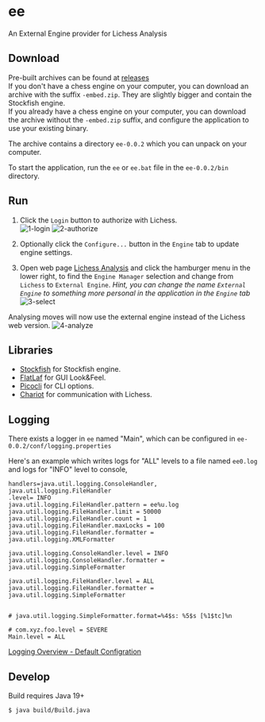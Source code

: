 # ee

An External Engine provider for Lichess Analysis

## Download

Pre-built archives can be found at [releases](https://github.com/tors42/ee/releases)  
If you don't have a chess engine on your computer, you can download an archive with
the suffix `-embed.zip`. They are slightly bigger and contain the Stockfish engine.  
If you already have a chess engine on your computer, you can download the
archive without the `-embed.zip` suffix, and configure the application to use
your existing binary.

The archive contains a directory `ee-0.0.2` which you can unpack on your computer.

To start the application, run the `ee` or `ee.bat` file in the `ee-0.0.2/bin` directory.

## Run

1. Click the `Login` button to authorize with Lichess.  
![1-login](https://user-images.githubusercontent.com/4084220/204158510-b455402a-7fe1-4873-b993-8ae28e608cce.png)
![2-authorize](https://user-images.githubusercontent.com/4084220/204158509-8ba09c01-e0f5-47e3-b97c-3dc0846e31f0.png)

2. Optionally click the `Configure...` button in the `Engine` tab to update engine settings.  

3. Open web page [Lichess Analysis](https://lichess.org/analysis) and click the hamburger menu in the lower right, to find the `Engine Manager` selection and change from `Lichess` to `External Engine`. _Hint, you can change the name `External Engine` to something more personal in the application in the `Engine` tab_  
![3-select](https://user-images.githubusercontent.com/4084220/204158508-fb588f74-a6c6-42c0-81f0-8ff99d852715.png)

Analysing moves will now use the external engine instead of the Lichess web version.
![4-analyze](https://user-images.githubusercontent.com/4084220/204158505-da191ece-d1d7-4f57-90c9-d668cff19599.png)

## Libraries

- [Stockfish](https://github.com/official-stockfish/Stockfish) for Stockfish engine.
- [FlatLaf](https://github.com/JFormDesigner/FlatLaf) for GUI Look&Feel.
- [Picocli](https://github.com/remkop/picocli) for CLI options.
- [Chariot](https://github.com/tors42/chariot) for communication with Lichess.


## Logging

There exists a logger in `ee` named "Main", which can be configured in `ee-0.0.2/conf/logging.properties`  

Here's an example which writes logs for "ALL" levels to a file named `ee0.log` and logs for "INFO" level to console,

    handlers=java.util.logging.ConsoleHandler, java.util.logging.FileHandler
    .level= INFO
    java.util.logging.FileHandler.pattern = ee%u.log
    java.util.logging.FileHandler.limit = 50000
    java.util.logging.FileHandler.count = 1
    java.util.logging.FileHandler.maxLocks = 100
    java.util.logging.FileHandler.formatter = java.util.logging.XMLFormatter
    
    java.util.logging.ConsoleHandler.level = INFO
    java.util.logging.ConsoleHandler.formatter = java.util.logging.SimpleFormatter
    
    java.util.logging.FileHandler.level = ALL
    java.util.logging.FileHandler.formatter = java.util.logging.SimpleFormatter
    
    
    # java.util.logging.SimpleFormatter.format=%4$s: %5$s [%1$tc]%n
    
    # com.xyz.foo.level = SEVERE
    Main.level = ALL


[Logging Overview - Default Configration](https://docs.oracle.com/en/java/javase/19/core/java-logging-overview.html)

## Develop

Build requires Java 19+

    $ java build/Build.java


